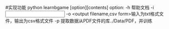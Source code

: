 #实现功能
python learnbgame [option][contents]
  option:
    -h 帮助文档
    -i<input text files> -o <output filename,csv form>输入为txt格式文件，输出为csv格式文件
    -p 提取数据从PDF文件的库../Data/PDF，并训练
